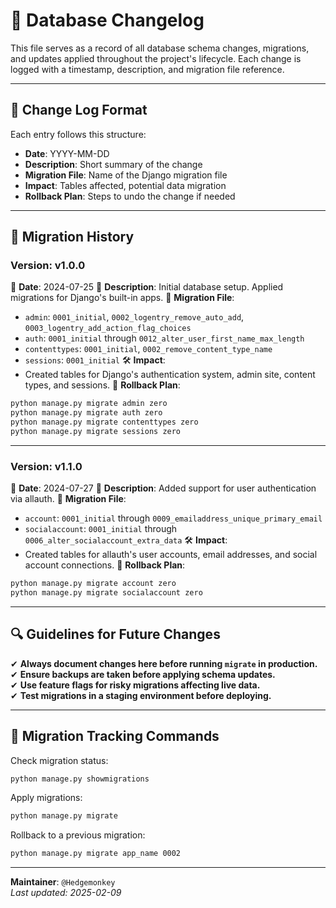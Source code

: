 # 📜 Database Changelog

This file serves as a record of all database schema changes, migrations, and updates applied throughout the project's lifecycle. Each change is logged with a timestamp, description, and migration file reference.

---

## 📌 Change Log Format

Each entry follows this structure:

- **Date**: YYYY-MM-DD
- **Description**: Short summary of the change
- **Migration File**: Name of the Django migration file
- **Impact**: Tables affected, potential data migration
- **Rollback Plan**: Steps to undo the change if needed

---

## 🔄 Migration History

### **Version: v1.0.0**
📅 **Date**: 2024-07-25 
📝 **Description**: Initial database setup. Applied migrations for Django's built-in apps.
📂 **Migration File**:
- `admin`: `0001_initial`, `0002_logentry_remove_auto_add`, `0003_logentry_add_action_flag_choices`
- `auth`: `0001_initial` through `0012_alter_user_first_name_max_length`
- `contenttypes`: `0001_initial`, `0002_remove_content_type_name`
- `sessions`: `0001_initial`
🛠 **Impact**:
- Created tables for Django's authentication system, admin site, content types, and sessions.
🔄 **Rollback Plan**:
```sh
python manage.py migrate admin zero
python manage.py migrate auth zero
python manage.py migrate contenttypes zero
python manage.py migrate sessions zero
```

---

### **Version: v1.1.0**
📅 **Date**: 2024-07-27
📝 **Description**: Added support for user authentication via allauth.
📂 **Migration File**:
- `account`: `0001_initial` through `0009_emailaddress_unique_primary_email`
- `socialaccount`: `0001_initial` through `0006_alter_socialaccount_extra_data`
🛠 **Impact**:
- Created tables for allauth's user accounts, email addresses, and social account connections.
🔄 **Rollback Plan**:
```sh
python manage.py migrate account zero
python manage.py migrate socialaccount zero
```

---

## 🔍 Guidelines for Future Changes  

✔ **Always document changes here before running `migrate` in production.**  
✔ **Ensure backups are taken before applying schema updates.**  
✔ **Use feature flags for risky migrations affecting live data.**  
✔ **Test migrations in a staging environment before deploying.**  

---

## 📌 Migration Tracking Commands  

Check migration status:  
```sh
python manage.py showmigrations
```  

Apply migrations:  
```sh
python manage.py migrate
```  

Rollback to a previous migration:  
```sh
python manage.py migrate app_name 0002
```  

---

**Maintainer**: `@Hedgemonkey`  
_Last updated: 2025-02-09_  
